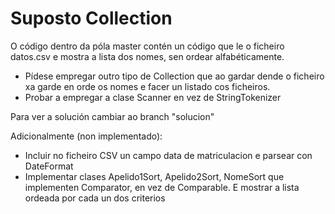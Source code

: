 Suposto Collection
==================

O código dentro da póla master contén un código que le o ficheiro datos.csv e mostra a lista dos nomes, sen ordear alfabéticamente.

* Pídese empregar outro tipo de Collection que ao gardar dende o ficheiro xa garde en orde os nomes e facer un listado cos ficheiros.
* Probar a empregar a clase Scanner en vez de StringTokenizer

Para ver a solución cambiar ao branch "solucion"


Adicionalmente (non implementado):

* Incluir no ficheiro CSV un campo data de matriculacion e parsear con DateFormat
* Implementar clases Apelido1Sort, Apelido2Sort, NomeSort que implementen Comparator, en vez de Comparable. E mostrar a lista ordeada por cada un dos criterios

